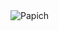 <img src="https://media.giphy.com/media/v1.Y2lkPTc5MGI3NjExaXV1NTFucTRidHE3MmF6cGltams3N3RvbThkNDQ2cW92NW5iZTNtdiZlcD12MV9pbnRlcm5hbF9naWZfYnlfaWQmY3Q9Zw/OZWmi2LAtArmho3uqk/giphy.gif" alt="Papich" class="center">
